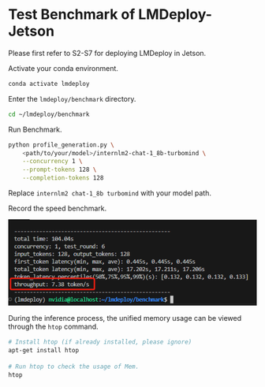 # Test Benchmark of LMDeploy-Jetson

Please first refer to S2-S7 for deploying LMDeploy in Jetson.

Activate your conda environment.

```sh
conda activate lmdeploy
```

Enter the `lmdeploy/benchmark` directory.

```sh
cd ~/lmdeploy/benchmark
```

Run Benchmark.

```sh
python profile_generation.py \
    <path/to/your/model>/internlm2-chat-1_8b-turbomind \
    --concurrency 1 \
    --prompt-tokens 128 \
    --completion-tokens 128
```

Replace `internlm2 chat-1_8b turbomind` with your model path.

Record the speed benchmark.

![](../attach/benchmark.png)

During the inference process, the unified memory usage can be viewed through the `htop` command.

```sh
# Install htop (if already installed, please ignore)
apt-get install htop

# Run htop to check the usage of Mem.
htop
```

